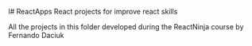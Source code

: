 l# ReactApps
React projects for improve react skills

All the projects in this folder developed during the ReactNinja course by Fernando Daciuk

